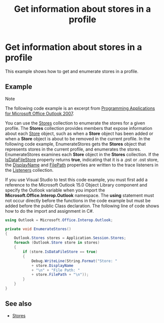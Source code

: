 ﻿---
title: Get information about stores in a profile
TOCTitle: Get information about stores in a profile
ms:assetid: e88222d2-e1b7-4393-aac4-5ce9d24d5d5b
ms:mtpsurl: https://msdn.microsoft.com/en-us/library/Ff184648(v=office.15)
ms:contentKeyID: 55119893
ms.date: 07/24/2014
mtps_version: v=office.15
---

# Get information about stores in a profile

This example shows how to get and enumerate stores in a profile.

## Example

> [!NOTE] 
> The following code example is an excerpt from [Programming Applications for Microsoft Office Outlook 2007](https://www.amazon.com/gp/product/0735622493?ie=UTF8&tag=msmsdn-20&linkCode=as2&camp=1789&creative=9325&creativeASIN=0735622493).

You can use the [Stores](https://msdn.microsoft.com/en-us/library/bb622944\(v=office.15\)) collection to enumerate the stores for a given profile. The **Stores** collection provides members that expose information about each [Store](https://msdn.microsoft.com/en-us/library/bb609139\(v=office.15\)) object, such as when a **Store** object has been added or when a **Store** object is about to be removed in the current profile. In the following code example, EnumerateStores gets the **Stores** object that represents stores in the current profile, and enumerates the stores. EnumerateStores examines each **Store** object in the **Stores** collection. If the [IsDataFileStore](https://msdn.microsoft.com/en-us/library/bb624116\(v=office.15\)) property returns **true**, indicating that it is a .pst or .ost store, the [DisplayName](https://msdn.microsoft.com/en-us/library/bb612209\(v=office.15\)) and [FilePath](https://msdn.microsoft.com/en-us/library/bb646113\(v=office.15\)) properties are written to the trace listeners in the [Listeners](http://msdn.microsoft.com/en-us/library/system.diagnostics.debug.listeners.aspx) collection.

If you use Visual Studio to test this code example, you must first add a reference to the Microsoft Outlook 15.0 Object Library component and specify the Outlook variable when you import the **Microsoft.Office.Interop.Outlook** namespace. The **using** statement must not occur directly before the functions in the code example but must be added before the public Class declaration. The following line of code shows how to do the import and assignment in C\#.

```csharp
using Outlook = Microsoft.Office.Interop.Outlook;
```


```csharp
private void EnumerateStores()
{
    Outlook.Stores stores = Application.Session.Stores;
    foreach (Outlook.Store store in stores)
    {
        if (store.IsDataFileStore == true)
        {
            Debug.WriteLine(String.Format("Store: "
            + store.DisplayName
            + "\n" + "File Path: "
            + store.FilePath + "\n"));
        }
    }
}
```

## See also

- [Stores](stores.md)

